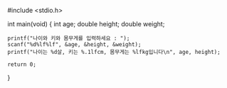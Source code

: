 #include <stdio.h>

int main(void)
{
    int age;
    double height;
    double weight;
    
    printf("나이와 키와 몸무게를 입력하세요 : ");
    scanf("%d%lf%lf", &age, &height, &weight);
    printf("나이는 %d살, 키는 %.1lfcm, 몸무게는 %lfkg입니다\n", age, height);
    
    return 0;
}
